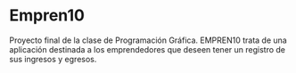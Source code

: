 # Empren10
Proyecto final de la clase de Programación Gráfica.
EMPREN10 trata de una aplicación destinada a los emprendedores que deseen tener un registro de sus ingresos y egresos.
